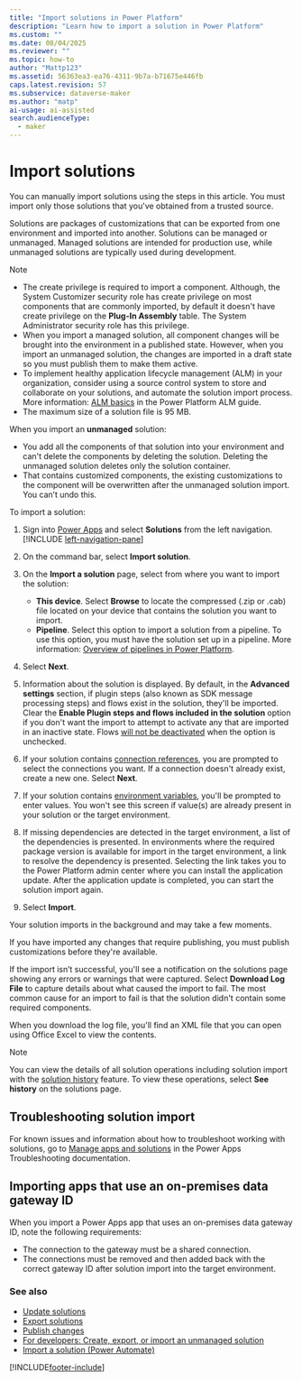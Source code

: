 ```yaml
---
title: "Import solutions in Power Platform"
description: "Learn how to import a solution in Power Platform"
ms.custom: ""
ms.date: 08/04/2025
ms.reviewer: ""
ms.topic: how-to
author: "Mattp123"
ms.assetid: 56363ea3-ea76-4311-9b7a-b71675e446fb
caps.latest.revision: 57
ms.subservice: dataverse-maker
ms.author: "matp"
ai-usage: ai-assisted
search.audienceType: 
  - maker
---
```

# Import solutions

You can manually import solutions using the steps in this article. You must import only those solutions that you've obtained from a trusted source.

Solutions are packages of customizations that can be exported from one environment and imported into another. Solutions can be managed or unmanaged. Managed solutions are intended for production use, while unmanaged solutions are typically used during development.

> [!NOTE]
>
> - The create privilege is required to import a component. Although, the System Customizer security role has create privilege on most components that are commonly imported, by default it doesn't have create privilege on the **Plug-In Assembly** table. The System Administrator security role has this privilege.
> - When you import a managed solution, all component changes will be brought into the environment in a published state. However, when you import an unmanaged solution, the changes are imported in a draft state so you must publish them to make them active. 
> - To implement healthy application lifecycle management (ALM) in your organization, consider using a source control system to store and collaborate on your solutions, and automate the solution import process. More information: [ALM basics](/power-platform/alm/basics-alm) in the Power Platform ALM guide.
> - The maximum size of a solution file is 95 MB.

When you import an **unmanaged** solution:

- You add all the components of that solution into your environment and can't delete the components by deleting the solution. Deleting the unmanaged solution deletes only the solution container.
- That contains customized components, the existing customizations to the component will be overwritten after the unmanaged solution import. You can’t undo this.

To import a solution:

1. Sign into [Power Apps](https://make.powerapps.com/?utm_source=padocs&utm_medium=linkinadoc&utm_campaign=referralsfromdoc) and select **Solutions** from the left navigation. [!INCLUDE [left-navigation-pane](../../includes/left-navigation-pane.md)] 
  
1. On the command bar, select **Import solution**.  

1. On the **Import a solution** page, select from where you want to import the solution:

   - **This device**. Select **Browse** to locate the compressed (.zip or .cab) file located on your device that contains the solution you want to import.
   - **Pipeline**. Select this option to import a solution from a pipeline. To use this option, you must have the solution set up in a pipeline. More information: [Overview of pipelines in Power Platform](/power-platform/alm/pipelines).

1. Select **Next**.  
  
1. Information about the solution is displayed. By default, in the **Advanced settings** section, if plugin steps (also known as SDK message processing steps) and flows exist in the solution, they'll be imported. Clear the **Enable Plugin steps and flows included in the solution** option if you don't want the import to attempt to activate any that are imported in an inactive state. Flows [will not be deactivated](/power-automate/import-flow-solution#what-will-the-flow-state-be-after-import) when the option is unchecked.

1. If your solution contains [connection references](create-connection-reference.md), you are prompted to select the connections you want. If a connection doesn't already exist, create a new one. Select **Next**.

1. If your solution contains [environment variables](EnvironmentVariables.md), you'll be prompted to enter values. You won't see this screen if value(s) are already present in your solution or the target environment. 

1. If missing dependencies are detected in the target environment, a list of the dependencies is presented. In environments where the required package version is available for import in the target environment, a link to resolve the dependency is presented. Selecting the link takes you to the Power Platform admin center where you can install the application update. After the application update is completed, you can start the solution import again.

1. Select **Import**.

Your solution imports in the background and may take a few moments.  
  
If you have imported any changes that require publishing, you must publish customizations before they're available.
  
If the import isn’t successful, you'll see a notification on the solutions page showing any errors or warnings that were captured. Select **Download Log File** to capture details about what caused the import to fail. The most common cause for an import to fail is that the solution didn't contain some required components.  

When you download the log file, you'll find an XML file that you can open using Office Excel to view the contents.

> [!NOTE]
> You can view the details of all solution operations including solution import with the [solution history](solution-history.md) feature. To view these operations, select **See history** on the solutions page.


## Troubleshooting solution import

For known issues and information about how to troubleshoot working with solutions, go to [Manage apps and solutions](/troubleshoot/power-platform/power-apps/manage-apps-and-solutions/unmanaged-active-layer-created-after-solution-import) in the Power Apps Troubleshooting documentation.

## Importing apps that use an on-premises data gateway ID

When you import a Power Apps app that uses an on-premises data gateway ID, note the following requirements:

- The connection to the gateway must be a shared connection.
- The connections must be removed and then added back with the correct gateway ID after solution import into the target environment.

### See also

- [Update solutions](update-solutions.md)
- [Export solutions](export-solutions.md)
- [Publish changes](create-solution.md#publish-changes)
- [For developers: Create, export, or import an unmanaged solution](/power-platform/alm/solution-api#create-export-or-import-an-unmanaged-solution)
- [Import a solution (Power Automate)](/power-automate/import-flow-solution)


[!INCLUDE[footer-include](../../includes/footer-banner.md)]
